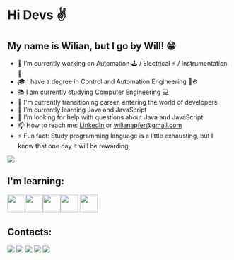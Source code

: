 # Hi Devs ✌
## My name is Wilian, but I go by Will! 😁


- 🔭 I’m currently working on Automation 🕹 / Electrical ⚡ / Instrumentation 🦿
- 🎓 I have a degree in Control and Automation Engineering 🤖⚙
- 📚 I am currently studying Computer Engineering 💻
- 🔄 I'm currently transitioning career, entering the world of developers
- 🌱 I’m currently learning Java and JavaScript
- 🤔 I’m looking for help with questions about Java and JavaScript 
- 📫 How to reach me: [LinkedIn](https://www.linkedin.com/in/wilian-aparecido-ferreira-9b04b3128) or wilianapfer@gmail.com
- ⚡ Fun fact: Study programming language is a little exhausting, but I know that one day it will be rewarding.

![](https://media.tenor.com/images/f069ae9aad2717278c6c95098884e558/tenor.gif)

## I'm learning:

<img src="https://cdn.jsdelivr.net/gh/devicons/devicon/icons/css3/css3-plain.svg" width="40" height="40"  /><img src="https://cdn.jsdelivr.net/gh/devicons/devicon/icons/html5/html5-plain.svg" width="40" height="40" /><img src="https://cdn.jsdelivr.net/gh/devicons/devicon/icons/java/java-plain.svg" width="40" height="40"/><img src="https://cdn.jsdelivr.net/gh/devicons/devicon/icons/javascript/javascript-original.svg" width="40" height="40"/> <img src="https://cdn.jsdelivr.net/gh/devicons/devicon/icons/mysql/mysql-plain.svg" width="40" height="40" />

## Contacts:

<div>
<a href="https://www.youtube.com/seu-canal-youtube-aqui" target="_blank"><img src="https://img.shields.io/badge/YouTube-FF0000?style=for-the-badge&logo=youtube&logoColor=white" target="_blank"></a>
<a href="https://instagram.com/seu-usuário-instagram-aqui" target="_blank"><img src="https://img.shields.io/badge/-Instagram-%23E4405F?style=for-the-badge&logo=instagram&logoColor=white" target="_blank"></a>
<a href="https://www.twitch.tv/seu-usuário-aqui" target="_blank"><img src="https://img.shields.io/badge/Twitch-9146FF?style=for-the-badge&logo=twitch&logoColor=white" target="_blank"></a>
<a href = "mailto:contato@seu-usuário-aqui"><img src="https://img.shields.io/badge/Gmail-D14836?style=for-the-badge&logo=gmail&logoColor=white" target="_blank"></a>
<a href="https://www.linkedin.com/in/seu-usuário-linkedln-aqui" target="_blank"><img src="https://img.shields.io/badge/-LinkedIn-%230077B5?style=for-the-badge&logo=linkedin&logoColor=white" target="_blank"></a>   
</div>
          




